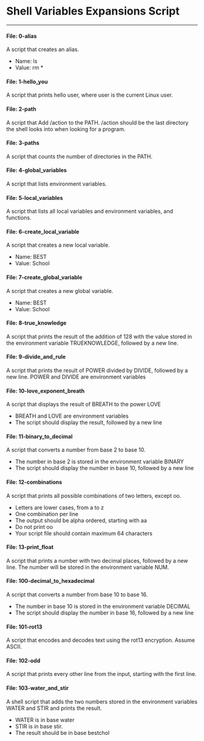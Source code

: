 # Shell Variables Expansions Script
---------

#### File: 0-alias
A script that creates an alias.
- Name: ls
- Value: rm *

#### File: 1-hello_you
A script that prints hello user, where user is the current Linux user.

#### File: 2-path
A script that Add /action to the PATH. /action should be the last directory the shell looks into when looking for a program.

#### File: 3-paths
A script that counts the number of directories in the PATH.

#### File: 4-global_variables
A script that lists environment variables.

#### File: 5-local_variables
A script that lists all local variables and environment variables, and functions.

#### File: 6-create_local_variable
A script that creates a new local variable.
- Name: BEST
- Value: School

#### File: 7-create_global_variable
A script that creates a new global variable.
- Name: BEST
- Value: School

#### File: 8-true_knowledge
A script that prints the result of the addition of 128 with the value stored in the environment variable TRUEKNOWLEDGE, followed by a new line.

#### File: 9-divide_and_rule
A script that prints the result of POWER divided by DIVIDE, followed by a new line.
POWER and DIVIDE are environment variables

#### File: 10-love_exponent_breath
A script that displays the result of BREATH to the power LOVE
- BREATH and LOVE are environment variables
- The script should display the result, followed by a new line

#### File: 11-binary_to_decimal
A script that converts a number from base 2 to base 10.
- The number in base 2 is stored in the environment variable BINARY
- The script should display the number in base 10, followed by a new line

#### File: 12-combinations
A script that prints all possible combinations of two letters, except oo.
- Letters are lower cases, from a to z
- One combination per line
- The output should be alpha ordered, starting with aa
- Do not print oo
- Your script file should contain maximum 64 characters

#### File: 13-print_float
A script that prints a number with two decimal places, followed by a new line.
The number will be stored in the environment variable NUM.

#### File: 100-decimal_to_hexadecimal
A script that converts a number from base 10 to base 16.
- The number in base 10 is stored in the environment variable DECIMAL
- The script should display the number in base 16, followed by a new line

#### File: 101-rot13
A script that encodes and decodes text using the rot13 encryption. Assume ASCII.

#### File: 102-odd
A script that prints every other line from the input, starting with the first line.

#### File: 103-water_and_stir
A shell script that adds the two numbers stored in the environment variables WATER and STIR and prints the result.
- WATER is in base water
- STIR is in base stir.
- The result should be in base bestchol

